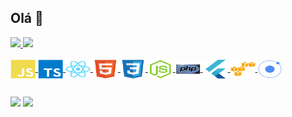 ## Olá 👋
 <div>
   <a href="https://github.com/brunohlm">
 <img height="180em" src="https://github-readme-stats.vercel.app/api?username=brunohlm&show_icons=true&theme=dark&include_all_commits=true&count_private=true"/>
<img height="180em" src="https://github-readme-stats.vercel.app/api/top-langs/?username=brunohlm&layout=compact&langs_count=7&theme=dark"/>
  </div>
  <div style="display: inline_block"><br>
  <img align="center" alt="Bruno-Js" height="30" width="40" src="https://raw.githubusercontent.com/devicons/devicon/master/icons/javascript/javascript-plain.svg">
<img align="center" alt="Bruno-Ts" height="30" width="40" src="https://raw.githubusercontent.com/devicons/devicon/master/icons/typescript/typescript-plain.svg">
<img align="center" alt="Bruno-React" height="30" width="40" src="https://raw.githubusercontent.com/devicons/devicon/master/icons/react/react-original.svg">
<img align="center" alt="Bruno-HTML" height="30" width="40" src="https://raw.githubusercontent.com/devicons/devicon/master/icons/html5/html5-original.svg">
<img align="center" alt="Bruno-CSS" height="30" width="40" src="https://raw.githubusercontent.com/devicons/devicon/master/icons/css3/css3-original.svg">
<img align="center" alt="Bruno-Nodejs" height="30" width="40" src="https://raw.githubusercontent.com/devicons/devicon/master/icons/nodejs/nodejs-original.svg">
<img align="center" alt="Bruno-Php" height="30" width="40" src="https://raw.githubusercontent.com/devicons/devicon/master/icons/php/php-original.svg">
<img align="center" alt="Bruno-Flutter" height="30" width="40" src="https://raw.githubusercontent.com/devicons/devicon/master/icons/flutter/flutter-original.svg">
<img align="center" alt="Bruno-Aws" height="30" width="40" src="https://raw.githubusercontent.com/devicons/devicon/master/icons/amazonwebservices/amazonwebservices-original.svg">
<img align="center" alt="Bruno-Ionic" height="30" width="40" src="https://raw.githubusercontent.com/devicons/devicon/master/icons/ionic/ionic-original.svg">
  </div>

##

<div>
  <a href = "mailto:brunohlm@gmail.com"><img src="https://img.shields.io/badge/-Gmail-%23333?style=for-the-badge&logo=gmail&logoColor=white" target="_blank"></a>
  <a href="https://www.linkedin.com/in/bruno-melo/" target="_blank"><img src="https://img.shields.io/badge/-LinkedIn-%230077B5?style=for-the-badge&logo=linkedin&logoColor=white" target="_blank"></a> 

</div>
